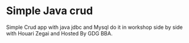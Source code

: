 # Simple Java crud
Simple Crud app with java jdbc and Mysql 
do it in workshop side by side with Houari Zegai and Hosted By GDG BBA.
